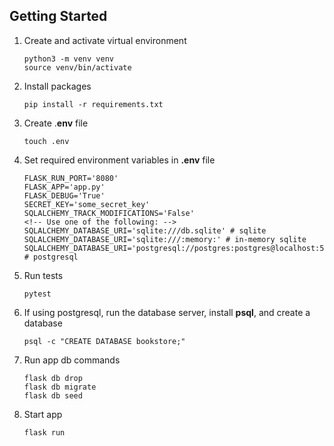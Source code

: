 ## Getting Started

1.  Create and activate virtual environment
    ```
    python3 -m venv venv
    source venv/bin/activate
    ```
2.  Install packages
    ```
    pip install -r requirements.txt
    ```
3.  Create .**env** file
    ```
    touch .env
    ```
4.  Set required environment variables in **.env** file
    ```
    FLASK_RUN_PORT='8080'
    FLASK_APP='app.py'
    FLASK_DEBUG='True'
    SECRET_KEY='some_secret_key'
    SQLALCHEMY_TRACK_MODIFICATIONS='False'
    <!-- Use one of the following: -->
    SQLALCHEMY_DATABASE_URI='sqlite:///db.sqlite' # sqlite
    SQLALCHEMY_DATABASE_URI='sqlite:///:memory:' # in-memory sqlite
    SQLALCHEMY_DATABASE_URI='postgresql://postgres:postgres@localhost:5432/bookstore' # postgresql
    ```
5.  Run tests
    ```
    pytest
    ```
6.  If using postgresql, run the database server, install **psql**, and create a database
    ```
    psql -c "CREATE DATABASE bookstore;"
    ```
7.  Run app db commands
    ```
    flask db drop
    flask db migrate
    flask db seed
    ```
8.  Start app
    ```
    flask run
    ```
